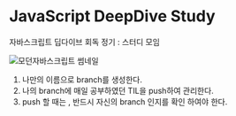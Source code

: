 # JavaScript DeepDive Study
자바스크립트 딥다이브 회독 정기 : 스터디 모임 <br />

![모던자바스크립트 썸네일](https://user-images.githubusercontent.com/34502254/155651222-6216069f-fe73-40f4-96f4-b7288e6ba7c5.png)<br />

1. 나만의 이름으로 branch를 생성한다.<br />
2. 나의 branch에 매일 공부하였던 TIL을 push하여 관리한다.<br />
3. push 할 때는 , 반드시 자신의 branch 인지를 확인 하여야 한다. <br />
